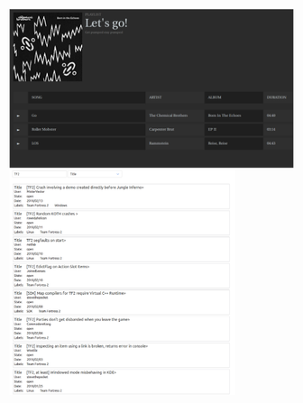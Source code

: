 ![alt text](screenshots/screenshot2.png)
<img src="screenshots/screenshot1.png" width="400" height="400" />
